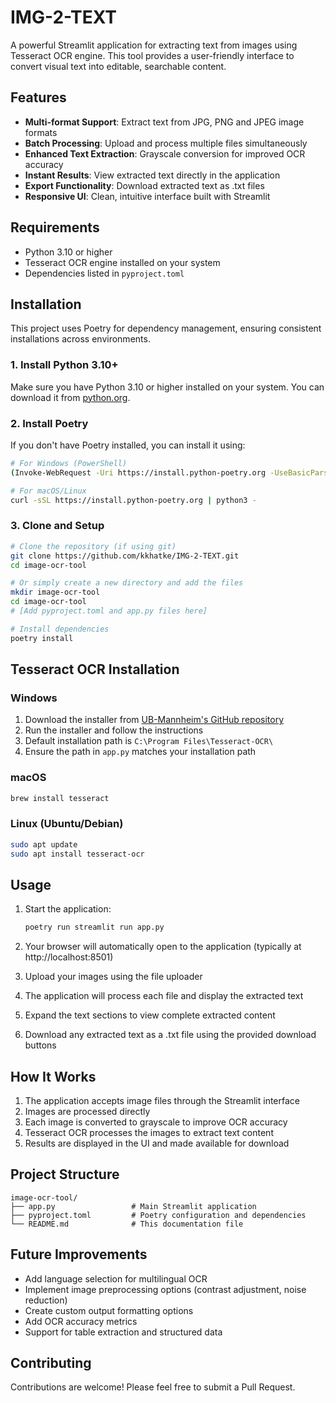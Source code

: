 # IMG-2-TEXT

A powerful Streamlit application for extracting text from images using Tesseract OCR engine. This tool provides a user-friendly interface to convert visual text into editable, searchable content.

## Features

- **Multi-format Support**: Extract text from JPG, PNG and JPEG image formats
- **Batch Processing**: Upload and process multiple files simultaneously
- **Enhanced Text Extraction**: Grayscale conversion for improved OCR accuracy
- **Instant Results**: View extracted text directly in the application
- **Export Functionality**: Download extracted text as .txt files
- **Responsive UI**: Clean, intuitive interface built with Streamlit

## Requirements

- Python 3.10 or higher
- Tesseract OCR engine installed on your system
- Dependencies listed in `pyproject.toml`

## Installation

This project uses Poetry for dependency management, ensuring consistent installations across environments.

### 1. Install Python 3.10+

Make sure you have Python 3.10 or higher installed on your system. You can download it from [python.org](https://www.python.org/downloads/).

### 2. Install Poetry

If you don't have Poetry installed, you can install it using:

```bash
# For Windows (PowerShell)
(Invoke-WebRequest -Uri https://install.python-poetry.org -UseBasicParsing).Content | python -

# For macOS/Linux
curl -sSL https://install.python-poetry.org | python3 -
```

### 3. Clone and Setup

```bash
# Clone the repository (if using git)
git clone https://github.com/kkhatke/IMG-2-TEXT.git
cd image-ocr-tool

# Or simply create a new directory and add the files
mkdir image-ocr-tool
cd image-ocr-tool
# [Add pyproject.toml and app.py files here]

# Install dependencies
poetry install
```

## Tesseract OCR Installation

### Windows
1. Download the installer from [UB-Mannheim's GitHub repository](https://github.com/UB-Mannheim/tesseract/wiki)
2. Run the installer and follow the instructions
3. Default installation path is `C:\Program Files\Tesseract-OCR\`
4. Ensure the path in `app.py` matches your installation path

### macOS
```bash
brew install tesseract
```

### Linux (Ubuntu/Debian)
```bash
sudo apt update
sudo apt install tesseract-ocr
```

## Usage

1. Start the application:
   ```bash
   poetry run streamlit run app.py
   ```

2. Your browser will automatically open to the application (typically at http://localhost:8501)

3. Upload your images using the file uploader

4. The application will process each file and display the extracted text

5. Expand the text sections to view complete extracted content

6. Download any extracted text as a .txt file using the provided download buttons

## How It Works

1. The application accepts image files through the Streamlit interface
2. Images are processed directly
3. Each image is converted to grayscale to improve OCR accuracy
4. Tesseract OCR processes the images to extract text content
5. Results are displayed in the UI and made available for download

## Project Structure

```
image-ocr-tool/
├── app.py                 # Main Streamlit application
├── pyproject.toml         # Poetry configuration and dependencies
└── README.md              # This documentation file
```

## Future Improvements

- Add language selection for multilingual OCR
- Implement image preprocessing options (contrast adjustment, noise reduction)
- Create custom output formatting options
- Add OCR accuracy metrics
- Support for table extraction and structured data

## Contributing

Contributions are welcome! Please feel free to submit a Pull Request.


